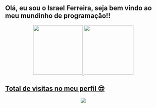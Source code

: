 ## Olá, eu sou o Israel Ferreira, seja bem vindo ao meu mundinho de programação!! ##
<div style="display: "flex" " align="center">
  <a href="https://github.com/israferreira">
  <img height="160em" src="https://github-readme-stats.vercel.app/api?username=israferreira&show_icons=true&theme=tokyonight"/>
  <img height="160em" src="https://github-readme-stats.vercel.app/api/top-langs/?username=israferreira&layout=compact&langs_count=7&theme=tokyonight"/>
</div>
  
##   Total de visitas no meu perfil 😎   ##
 <p align="center"> 
   <img alingn="160em" src="https://profile-counter.glitch.me/israferreira/count.svg" />
 </p>
  

  
  
  
<!---
IsraFerreira/IsraFerreira is a ✨ special ✨ repository because its `README.md` (this file) appears on your GitHub profile.
You can click the Preview link to take a look at your changes.
--->
